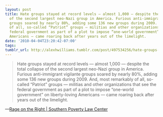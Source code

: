 ```yaml
---
layout: post
title: Hate groups stayed at record levels — almost 1,000 — despite the total collapse
  of the second largest neo-Nazi group in America. Furious anti-immigrant vigilante
  groups soared by nearly 80%, adding some 136 new groups during 2009. And, most remarkably
  of all, so-called “Patriot” groups — militias and other organizations that see the
  federal government as part of a plot to impose “one-world government” on liberty-loving
  Americans — came roaring back after years out of the limelight.
date: '2010-04-04T23:20:42-07:00'
tags: 
tumblr_url: http://alexhwilliams.tumblr.com/post/497534256/hate-groups-stayed-at-record-levels-almost-1-000
---
```

<blockquote>Hate groups stayed at record levels — almost 1,000 — despite the total collapse of the second largest neo-Nazi group in America. Furious anti-immigrant vigilante groups soared by nearly 80%, adding some 136 new groups during 2009. And, most remarkably of all, so-called &#8220;Patriot&#8221; groups — militias and other organizations that see the federal government as part of a plot to impose “one-world government” on liberty-loving Americans — came roaring back after years out of the limelight.</blockquote>&#8212;<a href="http://www.splcenter.org/get-informed/intelligence-report/browse-all-issues/2010/spring/rage-on-the-right">Rage on the Right | Southern Poverty Law Center</a>
